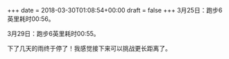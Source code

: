 +++
date = 2018-03-30T01:08:54+00:00
draft = false
+++
3月25日：跑步6英里耗时00:56。

3月29日：跑步6英里耗时00:55。

下了几天的雨终于停了！我感觉接下来可以挑战更长距离了。